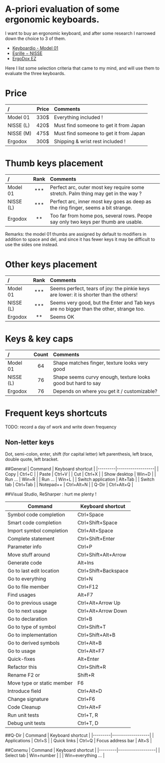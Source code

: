 # A-priori evaluation of some ergonomic keyboards.

I want to buy an ergonomic keyboard, and after some research I narrowed down the choice to 3 of them.
- [Keyboardio - Model 01](http://shop.keyboard.io/)
- [Esrille − NISSE](http://www.esrille.com/keyboard/)
- [ErgoDox EZ](https://www.indiegogo.com/projects/ergodox-ez-an-incredible-mechanical-keyboard#/)

Here I list some selection criteria that came to my mind, and will use them to evaluate the three keyboards.

# Price
|      /      | Price | Comments                               |
|:------------|------:|:---------------------------------------|
| Model 01    | 330$  | Everything included !                  |
| NISSE (L)   | 420$  | Must find someone to get it from Japan |
| NISSE (M)   | 475$  | Must find someone to get it from Japan |
| Ergodox     | 300$  | Shipping & wrist rest included !       |

# Thumb keys placement
|      /      | Rank | Comments                               |
|:------------|:----:|:---------------------------------------|
| Model 01    | ***  | Perfect arc, outer most key require some stretch. Palm thing may get in the way ?  |
| NISSE (L)   | ***  | Perfect arc, inner most key goes as deep as the ring finger, seems a bit strange.  |
| Ergodox     |  **  | Too far from home pos, several rows. Peope say only two keys per thumb are usable. |

Remarks: the model 01 thumbs are assigned by default to modifiers in addition to space and del, and since it has fewer keys it may be difficult to use the sides one instead.

# Other keys placement
|      /      | Rank | Comments                               |
|:------------|:----:|:---------------------------------------|
| Model 01    | ***  | Seems perfect, tears of joy: the pinkie keys are lower: it is shorter than the others!  |
| NISSE (L)   | ***  | Seems very good, but the Enter and Tab keys are no bigger than the other, strange too.  |
| Ergodox     |  **  | Seems OK |

# Keys & key caps
|      /      | Count | Comments                               |
|:------------|:-----:|:---------------------------------------|
| Model 01    |  64   | Shape matches finger, texture looks very good                 |
| NISSE (L)   |  76   | Shape seems curvy enough, texture looks good but hard to say  |
| Ergodox     |  76   | Depends on where you get it / customizable?                   |

# Frequent keys shortcuts
TODO: record a day of work and write down frequency

## Non-letter keys
Dot, semi-colon, enter, shift (for capital letter) left parenthesis, left brace, double quote, left bracket.

##General
| Command | Keyboard shortcut |
|---------|-------------------|
| Copy | Ctrl+C |
| Paste | Ctrl+V |
| Cut | Ctrl+X |
| Show desktop | Win+D |
| Run ... | Win+R |
| Run ... | Win+L |
| Switch application | Alt+Tab |
| Switch tab | Ctrl+Tab |
| Notepad++  | Ctrl+Alt+N |
| Q-Dir      | Ctrl+Alt+Q |

##Visual Studio, ReSharper : hurt me plenty !

| Command | Keyboard shortcut |
|---------|-------------------|
|Symbol code completion | Ctrl+Space |
|Smart code completion | Ctrl+Shift+Space |
|Import symbol completion | Ctrl+Alt+Space |
|Complete statement | Ctrl+Shift+Enter |
|Parameter info | Ctrl+P |
|Move stuff around | Ctrl+Shift+Alt+Arrow |
|Generate code | Alt+Ins |
|Go to last edit location | Ctrl+Shift+Backspace |
|Go to everything | Ctrl+N |
|Go to file member | Ctrl+F12 | 
|Find usages | Alt+F7 |
|Go to previous usage | Ctrl+Alt+Arrow Up | 
|Go to next usage | Ctrl+Alt+Arrow Down |
|Go to declaration | Ctrl+B |
|Go to type of symbol | Ctrl+Shift+T |
|Go to implementation | Ctrl+Shift+Alt+B |
|Go to derived symbols | Ctrl+Alt+B |
|Go to usage | Ctrl+Alt+F7 |
|Quick-fixes | Alt+Enter |
|Refactor this | Ctrl+Shift+R |
|Rename F2 or | Shift+R |
|Move type or static member | F6 |
|Introduce field | Ctrl+Alt+D |
|Change signature | Ctrl+F6 |
|Code Cleanup | Ctrl+Alt+F |
|Run unit tests | Ctrl+T, R |
|Debug unit tests | Ctrl+T, D |

##Q-Dir
| Command | Keyboard shortcut |
|---------|-------------------|
| Applications | Ctrl+S |
| Quick links  | Ctrl+Q
| Focus address bar | Alt+S |

##Conemu
| Command | Keyboard shortcut |
|---------|-------------------|
| Select tab | Win+number |
| | Win+everything ... |
